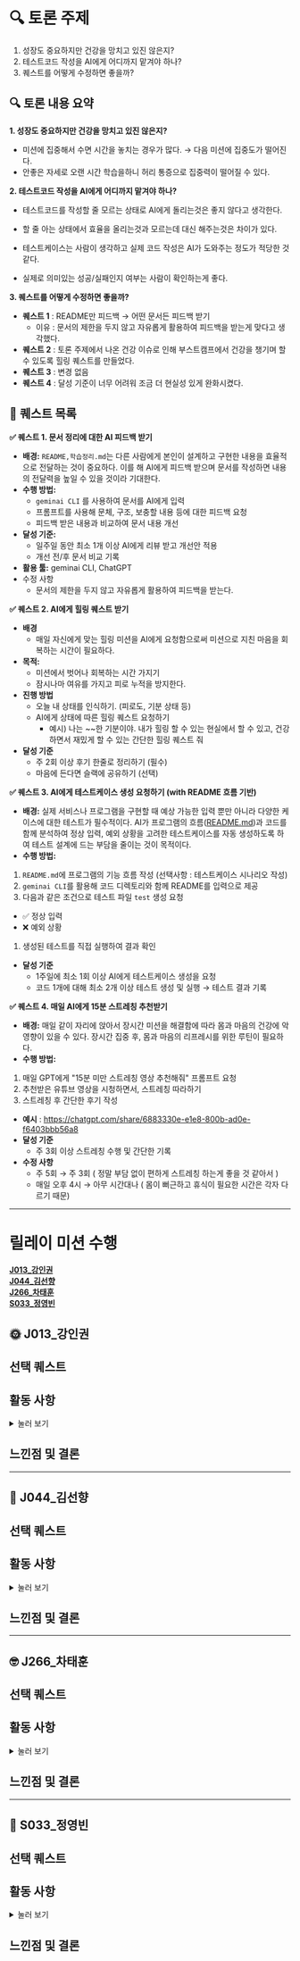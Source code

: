 # **🔍 토론 주제**

1. 성장도 중요하지만 건강을 망치고 있진 않은지?
2. 테스트코드 작성을 AI에게 어디까지 맡겨야 하나?
3. 퀘스트를 어떻게 수정하면 좋을까?

## **🔍 토론 내용 요약**

**1.  성장도 중요하지만 건강을 망치고 있진 않은지?**

- 미션에 집중해서 수면 시간을 놓치는 경우가 많다. → 다음 미션에 집중도가 떨어진다.
- 안좋은 자세로 오랜 시간 학습을하니 허리 통증으로 집중력이 떨어질 수 있다.

**2.  테스트코드 작성을 AI에게 어디까지 맡겨야 하나?**

- 테스트코드를 작성할 줄 모르는 상태로 AI에게 돌리는것은 좋지 않다고 생각한다.
- 할 줄 아는 상태에서 효율을 올리는것과 모르는데 대신 해주는것은 차이가 있다.

- 테스트케이스는 사람이 생각하고 실제 코드 작성은 AI가 도와주는 정도가 적당한 것 같다.
- 실제로 의미있는 성공/실패인지 여부는 사람이 확인하는게 좋다.

**3.  퀘스트를 어떻게 수정하면 좋을까?**

  - **퀘스트 1** : README만 피드백 → 어떤 문서든 피드백 받기
      - 이유 : 문서의 제한을 두지 않고 자유롭게 활용하여 피드백을 받는게 맞다고 생각했다.
  - **퀘스트 2** : 토론 주제에서 나온 건강 이슈로 인해 부스트캠프에서 건강을 챙기며 할 수 있도록 힐링 퀘스트를 만들었다.
  - **퀘스트 3** : 변경 없음
  - **퀘스트 4** : 달성 기준이 너무 어려워 조금 더 현실성 있게 완화시켰다.

## **🎯 퀘스트 목록**

**✅ 퀘스트 1. 문서 정리에 대한 AI 피드백 받기**

- **배경:** `README,학습정리.md`는 다른 사람에게 본인이 설계하고 구현한 내용을 효율적으로 전달하는 것이 중요하다. 이를 해 AI에게 피드백 받으며 문서를 작성하면 내용의 전달력을 높일 수 있을 것이라 기대한다.
- **수행 방법:**
    - `geminai CLI` 를 사용하여 문서를 AI에게 입력
    - 프롬프트를 사용해 문체, 구조, 보충할 내용 등에 대한 피드백 요청
    - 피드백 받은 내용과 비교하여 문서 내용 개선
- **달성 기준:**
    - 일주일 동안 최소 1개 이상 AI에게 리뷰 받고 개선안 적용
    - 개선 전/후 문서 비교 기록
- **활용 툴:** geminai CLI, ChatGPT
- 수정 사항
    - 문서의 제한을 두지 않고 자유롭게 활용하여 피드백을 받는다.

**✅ 퀘스트 2. AI에게 힐링 퀘스트 받기**

- **배경**
    - 매일 자신에게 맞는 힐링 미션을 AI에게 요청함으로써 미션으로 지친 마음을 회복하는 시간이 필요하다.
- **목적:**
    - 미션에서 벗어나 회복하는 시간 가지기
    - 잠시나마 여유를 가지고 피로 누적을 방지한다.
- **진행 방법**
    - 오늘 내 상태를 인식하기. (피로도, 기분 상태 등)
    - AI에게 상태에 따른 힐링 퀘스트 요청하기
        - 예시) 나는 ~~한 기분이야. 내가 힐링 할 수 있는 현실에서 할 수 있고, 건강하면서 재밌게 할 수 있는 간단한 힐링 퀘스트 줘
- **달성 기준**
    - 주 2회 이상 후기 한줄로 정리하기 (필수)
    - 마음에 든다면 슬랙에 공유하기 (선택)

**✅ 퀘스트 3. AI에게 테스트케이스 생성 요청하기 (with README 흐름 기반)**

- **배경:** 실제 서비스나 프로그램을 구현할 때 예상 가능한 입력 뿐만 아니라 다양한 케이스에 대한 테스트가 필수적이다. AI가 프로그램의 흐름([README.md](http://readme.md/))과 코드를 함께 분석하여 정상 입력, 예외 상황을 고려한 테스트케이스를 자동 생성하도록 하여 테스트 설계에 드는 부담을 줄이는 것이 목적이다.
- **수행 방법:**
1. `README.md`에 프로그램의 기능 흐름 작성 (선택사항 : 테스트케이스 시나리오 작성)
2. `geminai CLI`를 활용해 코드 디렉토리와 함께 README를 입력으로 제공
3. 다음과 같은 조건으로 테스트 파일 `test` 생성 요청
- ✅ 정상 입력
- ❌ 예외 상황
1. 생성된 테스트를 직접 실행하여 결과 확인
- **달성 기준**
    - 1주일에 최소 1회 이상 AI에게 테스트케이스 생성을 요청
    - 코드 1개에 대해 최소 2개 이상 테스트 생성 및 실행 → 테스트 결과 기록

**✅ 퀘스트 4. 매일 AI에게 15분 스트레칭 추천받기**

- **배경:** 매일 같이 자리에 앉아서 장시간 미션을 해결함에 따라 몸과 마음의 건강에 악영향이 있을 수 있다. 장시간 집중 후, 몸과 마음의 리프레시를 위한 루틴이 필요하다.
- **수행 방법:**
1. 매일 GPT에게 "15분 미만 스트레칭 영상 추천해줘" 프롬프트 요청
2. 추천받은 유튜브 영상을 시청하면서, 스트레칭 따라하기
3. 스트레칭 후 간단한 후기 작성
- **예시** : https://chatgpt.com/share/6883330e-e1e8-800b-ad0e-f6403bbb56a8
- **달성 기준**
    - 주 3회 이상 스트레칭 수행 및 간단한 기록
- **수정 사항**
    - 주 5회 → 주 3회 ( 정말 부담 없이 편하게 스트레칭 하는게 좋을 것 같아서 )
    - 매일 오후 4시 → 아무 시간대나 ( 몸이 뻐근하고 휴식이 필요한 시간은 각자 다르기 때문)

---
# 릴레이 미션 수행

**[J013\_강인권](#-j013_강인권)**  
**[J044\_김선향](#-j044_김선향)**  
**[J266\_차태훈](#-j266_차태훈)**   
**[S033\_정영빈](#-s033_정영빈)**

## 🌞 J013\_강인권

## 선택 퀘스트

## 활동 사항

<details>
<summary>눌러 보기</summary>

</details>

## 느낀점 및 결론

---

## 🍏 J044\_김선향

## 선택 퀘스트

## 활동 사항

<details>
<summary>눌러 보기</summary>

</details>

## 느낀점 및 결론

---

## 🤓 J266\_차태훈

## 선택 퀘스트

## 활동 사항

<details>
<summary>눌러 보기</summary>

</details>

## 느낀점 및 결론

---

## 🥸 S033\_정영빈

## 선택 퀘스트

## 활동 사항

<details>
<summary>눌러 보기</summary>

</details>

## 느낀점 및 결론
